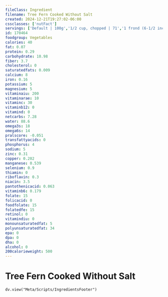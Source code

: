 ```yaml
---
fileClass: Ingredient
filename: Tree Fern Cooked Without Salt
created: 2024-12-21T19:27:02-06:00
cssclasses: ['nutFact']
servings: ['Default | 100g','1/2 cup, chopped | 71','1 frond (6-1/2 inch long) | 31']
id: 170464
foodgroup: Vegetables
calories: 40
fat: 0.07
protein: 0.29
carbohydrate: 10.98
fiber: 3.7
cholesterol: 0
saturatedfats: 0.009
calcium: 8
iron: 0.16
potassium: 5
magnesium: 5
vitaminaiu: 200
vitaminarae: 10
vitaminc: 30
vitaminb12: 0
vitamind: 0
netcarbs: 7.28
water: 88.6
omega3s: 18
omega6s: 14
pralscore: -0.051
transfattyacids: 0
phosphorus: 4
sodium: 5
zinc: 0.31
copper: 0.202
manganese: 0.539
selenium: 0.9
thiamin: 0
riboflavin: 0.3
niacin: 3.5
pantothenicacid: 0.063
vitaminb6: 0.179
folate: 15
folicacid: 0
foodfolate: 15
folatedfe: 15
retinol: 0
vitamindiu: 0
monounsaturatedfat: 5
polyunsaturatedfat: 34
epa: 0
dpa: 0
dha: 0
alcohol: 0
200calorieweight: 500
---
```


# Tree Fern Cooked Without Salt

```dataviewjs
dv.view("Meta/Scripts/IngredientsFooter")
```